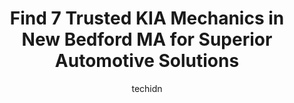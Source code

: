 ---
layout: ampstory
image: https://images.unsplash.com/photo-1639927671345-157606d5ac2e?ixlib=rb-4.0.3&ixid=MnwxMjA3fDB8MHxwaG90by1wYWdlfHx8fGVufDB8fHx8&auto=format&fit=crop&w=640&h=853&q=80
author: techidn
featured: false
description: If youre in need of trustworthy and skilled KIA Mechanic in New Bedford MA, USA, youll be pleased to discover the 7 best KIA Mechanic in town. Their expertise and commitment to customer sa
title: Find 7 Trusted KIA Mechanics in New Bedford MA for Superior Automotive Solutions
cover:
   title: Find 7 Trusted KIA Mechanics in New Bedford MA for Superior Automotive Solutions
   subtitle: Rickpate
   background: https://images.unsplash.com/photo-1639927671345-157606d5ac2e?ixlib=rb-4.0.3&ixid=MnwxMjA3fDB8MHxwaG90by1wYWdlfHx8fGVufDB8fHx8&auto=format&fit=crop&w=640&h=853&q=80

pages: 
 - layout: thirds
   top: <h1>#1 Kia of Dartmouth</h1>
   bottom: "<p>Great experience from start to finish. I contacted many dealerships and we settled on Kia of Dartmouth because the offer we got was upfront and honest. Keith our sales pr</p>"
   background: https://www.knot35.com/toplist/wp-content/uploads/2023/06/best-kia-mechanic-1-in-new-bedford-ma-1685835689.jpeg
   backgroundblur: true
 - layout: thirds
   top: <h1>#2 Mitsubishi at New Bedford</h1>
   bottom: "<p>547 Belleville Ave, New Bedford, MA 02746, United States</p>"
   background: https://www.knot35.com/toplist/wp-content/uploads/2023/06/best-kia-mechanic-2-in-new-bedford-ma-1685835689.jpeg
   cta:
      link: https://www.knot35.com/toplist/find-7-trusted-kia-mechanics-in-new-bedford-ma-for-superior-automotive-solutions/
      text: Find 7 Trusted KIA Mechanics in New Bedford MA for Superior Automotive Solutions
 - layout: thirds
   top: <h1>#3 SpeeDee Oil Change & Auto Service</h1>
   bottom: "<p>500 Kings Hwy, New Bedford, MA 02745, United States</p>"
   background: https://www.knot35.com/toplist/wp-content/uploads/2023/06/best-kia-mechanic-3-in-new-bedford-ma-1685835690.jpeg
   cta:
      link: https://www.knot35.com/toplist/find-7-trusted-kia-mechanics-in-new-bedford-ma-for-superior-automotive-solutions/
      text: Find 7 Trusted KIA Mechanics in New Bedford MA for Superior Automotive Solutions
 - layout: thirds
   top: <h1>#4 B2B AUTO INC</h1>
   bottom: "<p>319 Belleville Ave, New Bedford, MA 02746, United States</p>"
   background: https://plus.unsplash.com/premium_photo-1664640458616-3c74f8cb4589?ixlib=rb-4.0.3&ixid=MnwxMjA3fDB8MHxwaG90by1wYWdlfHx8fGVufDB8fHx8&auto=format&fit=crop&w=640&h=853&q=80
   cta:
      link: https://www.knot35.com/toplist/find-7-trusted-kia-mechanics-in-new-bedford-ma-for-superior-automotive-solutions/
      text: Find 7 Trusted KIA Mechanics in New Bedford MA for Superior Automotive Solutions
 - layout: thirds
   top: <h1>#5 Furtado Auto Sales & Services</h1>
   bottom: "<p>805 Brock Ave, New Bedford, MA 02744, United States</p>"
   background: https://images.unsplash.com/photo-1599422314077-f4dfdaa4cd09?ixlib=rb-4.0.3&ixid=MnwxMjA3fDB8MHxwaG90by1wYWdlfHx8fGVufDB8fHx8&auto=format&fit=crop&w=640&h=853&q=80
   cta:
      link: https://www.knot35.com/toplist/find-7-trusted-kia-mechanics-in-new-bedford-ma-for-superior-automotive-solutions/
      text: Find 7 Trusted KIA Mechanics in New Bedford MA for Superior Automotive Solutions
 - layout: thirds
   top: <h1>#6 Nash Road Motors, Inc</h1>
   bottom: "<p>349 Nash Rd, New Bedford, MA 02746, United States</p>"
   background: https://images.unsplash.com/photo-1531169509526-f8f1fdaa4a67?ixlib=rb-4.0.3&ixid=MnwxMjA3fDB8MHxwaG90by1wYWdlfHx8fGVufDB8fHx8&auto=format&fit=crop&w=640&h=853&q=80
   cta:
      link: https://www.knot35.com/toplist/find-7-trusted-kia-mechanics-in-new-bedford-ma-for-superior-automotive-solutions/
      text: Find 7 Trusted KIA Mechanics in New Bedford MA for Superior Automotive Solutions
 - layout: thirds
   top: <h1>#7 Service Department - Mastria Kia</h1>
   bottom: "<p>1555 New State Hwy, Raynham, MA 02767, United States</p>"
   background: https://images.unsplash.com/photo-1597773150796-e5c14ebecbf5?ixlib=rb-4.0.3&ixid=MnwxMjA3fDB8MHxwaG90by1wYWdlfHx8fGVufDB8fHx8&auto=format&fit=crop&w=640&h=853&q=80
   cta:
      link: https://www.knot35.com/toplist/find-7-trusted-kia-mechanics-in-new-bedford-ma-for-superior-automotive-solutions/
      text: Find 7 Trusted KIA Mechanics in New Bedford MA for Superior Automotive Solutions
 - layout: thirds
   middle: Continue reading...
   background: https://images.unsplash.com/photo-1509114397022-ed747cca3f65?ixlib=rb-4.0.3&ixid=MnwxMjA3fDB8MHxwaG90by1wYWdlfHx8fGVufDB8fHx8&auto=format&fit=crop&w=640&h=853&q=80
   cta:
      link: https://www.knot35.com/toplist/find-7-trusted-kia-mechanics-in-new-bedford-ma-for-superior-automotive-solutions/
      text: Find 7 Trusted KIA Mechanics in New Bedford MA for Superior Automotive Solutions
      
---